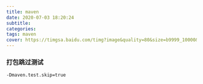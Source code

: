 ```yaml
---
title: maven
date: 2020-07-03 18:20:24
subtitle:
categories:
tags: maven
cover: https://timgsa.baidu.com/timg?image&quality=80&size=b9999_10000&sec=1595490607830&di=844b8fa2883ac011a81b3de073561f32&imgtype=0&src=http%3A%2F%2Fb-ssl.duitang.com%2Fuploads%2Fitem%2F201701%2F18%2F20170118151040_WGBea.jpeg
---
```


### 打包跳过测试
```shell
-Dmaven.test.skip=true
```
